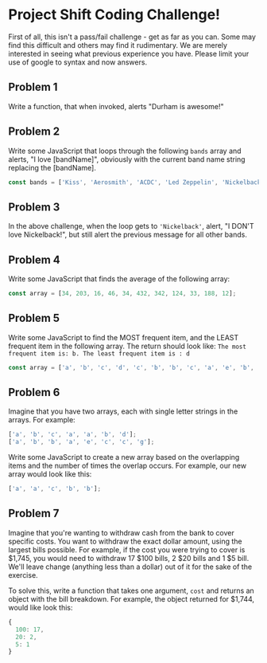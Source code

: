 # Project Shift Coding Challenge!

First of all, this isn't a pass/fail challenge - get as far as you can. Some may find this difficult and others may find it rudimentary. We are merely interested in seeing what previous experience you have. Please limit your use of google to syntax and now answers.


## Problem 1
Write a function, that when invoked, alerts "Durham is awesome!"

## Problem 2
Write some JavaScript that loops through the following `bands` array and alerts, "I love [bandName]", obviously with the current band name string replacing the [bandName].

```JavaScript
const bands = ['Kiss', 'Aerosmith', 'ACDC', 'Led Zeppelin', 'Nickelback'];
```

## Problem 3
In the above challenge, when the loop gets to `'Nickelback'`, alert, "I DON'T love Nickelback!", but still alert the previous message for all other bands.

## Problem 4
Write some JavaScript that finds the average of the following array:

```JavaScript
const array = [34, 203, 16, 46, 34, 432, 342, 124, 33, 188, 12];
```

## Problem 5
Write some JavaScript to find the MOST frequent item, and the LEAST frequent item in the following array. The return should look like: `The most frequent item is: b. The least frequent item is : d`

```JavaScript
const array = ['a', 'b', 'c', 'd', 'c', 'b', 'b', 'c', 'a', 'e', 'b', 'e'];
```

## Problem 6
Imagine that you have two arrays, each with single letter strings in the arrays. For example:

```JavaScript
['a', 'b', 'c', 'a', 'a', 'b', 'd'];
['a', 'b', 'b', 'a', 'e', 'c', 'c', 'g'];
```
Write some JavaScript to create a new array based on the overlapping items and the number of times the overlap occurs. For example, our new array would look like this:

```JavaScript
['a', 'a', 'c', 'b', 'b'];
```

## Problem 7
Imagine that you're wanting to withdraw cash from the bank to cover specific costs. You want to withdraw the exact dollar amount, using the largest bills possible. For example, if the cost you were trying to cover is $1,745, you would need to withdraw 17 $100 bills, 2 $20 bills and 1 $5 bill. We'll leave change (anything less than a dollar) out of it for the sake of the exercise.

To solve this, write a function that takes one argument, `cost` and returns an object with the bill breakdown. For example, the object returned for $1,744, would like look this:

```JavaScript
{
  100: 17,
  20: 2,
  5: 1
}
```
